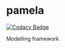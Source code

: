 pamela
======

[![Codacy Badge](https://api.codacy.com/project/badge/Grade/8996da983b58426e8e192830ab180e87)](https://www.codacy.com/app/jeancharles-roger/pamela?utm_source=github.com&utm_medium=referral&utm_content=openflexo-team/pamela&utm_campaign=badger)

Modelling framework
